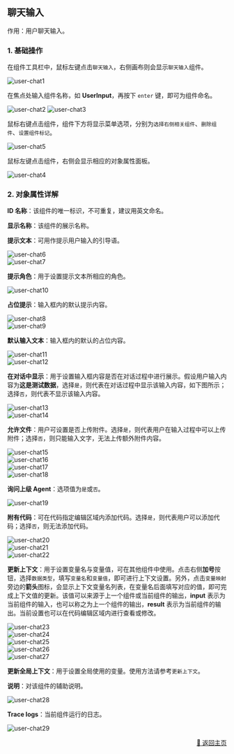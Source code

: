 ## 聊天输入

作用：用户聊天输入。

### 1. 基础操作

在组件工具栏中，鼠标左键点击`聊天输入`，右侧画布则会显示`聊天输入`组件。
<p>
    <img src="../../../assets/user-chat1_component_cn.jpg" alt="user-chat1" />
</p>

在焦点处输入组件名称，如 **UserInput**，再按下 `enter` 键，即可为组件命名。
<p>
    <img src="../../../assets/user-chat2_component_cn.jpg" alt="user-chat2" />
    <img src="../../../assets/user-chat3_component_cn.jpg" alt="user-chat3" />
</p>

鼠标右键点击组件，组件下方将显示菜单选项，分别为`选择右侧相关组件`、`删除组件`、`设置组件标记`。
<p>
    <img src="../../../assets/user-chat5_component_cn.jpg" alt="user-chat5" />
</p>

鼠标左键点击组件，右侧会显示相应的对象属性面板。
<p>
    <img src="../../../assets/user-chat4_component_cn.jpg" alt="user-chat4" />
</p>

### 2. 对象属性详解

**ID 名称**：该组件的唯一标识，不可重复，建议用英文命名。

**显示名称**：该组件的展示名称。

**提示文本**：可用作提示用户输入的引导语。

<div><img src="../../../assets/user-chat6_component_cn.jpg" alt="user-chat6" /></div>
<div><img src="../../../assets/user-chat7_component_cn.jpg" alt="user-chat7" /></div>

**提示角色**：用于设置提示文本所相应的角色。
<div><img src="../../../assets/user-chat10_component_cn.jpg" alt="user-chat10" /></div>

**占位提示**：输入框内的默认提示内容。

<div><img src="../../../assets/user-chat8_component_cn.jpg" alt="user-chat8" /></div>
<div><img src="../../../assets/user-chat9_component_cn.jpg" alt="user-chat9" /></div>

**默认输入文本**：输入框内的默认的占位内容。

<div><img src="../../../assets/user-chat11_component_cn.jpg" alt="user-chat11" /></div>
<div><img src="../../../assets/user-chat12_component_cn.jpg" alt="user-chat12" /></div>

**在对话中显示**：用于设置输入框内容是否在对话过程中进行展示。假设用户输入内容为**这是测试数据**，选择`是`，则代表在对话过程中显示该输入内容，如下图所示；选择`否`，则代表不显示该输入内容。

<div><img src="../../../assets/user-chat13_component_cn.jpg" alt="user-chat13" /></div>
<div><img src="../../../assets/user-chat14_component_cn.jpg" alt="user-chat14" /></div>

**允许文件**：用户可设置是否上传附件。选择`是`，则代表用户在输入过程中可以上传附件；选择`否`，则只能输入文字，无法上传额外附件内容。

<div><img src="../../../assets/user-chat15_component_cn.jpg" alt="user-chat15" /></div>
<div><img src="../../../assets/user-chat16_component_cn.jpg" alt="user-chat16" /></div>
<div><img src="../../../assets/user-chat17_component_cn.jpg" alt="user-chat17" /></div>
<div><img src="../../../assets/user-chat18_component_cn.jpg" alt="user-chat18" /></div>

**询问上级 Agent**：选项值为`是`或`否`。

<div><img src="../../../assets/user-chat19_component_cn.jpg" alt="user-chat19" /></div>

**附有代码**：可在代码指定编辑区域内添加代码。选择`是`，则代表用户可以添加代码；选择`否`，则无法添加代码。

<div><img src="../../../assets/user-chat20_component_cn.jpg" alt="user-chat20" /></div>
<div><img src="../../../assets/user-chat21_component_cn.jpg" alt="user-chat21" /></div>
<div><img src="../../../assets/user-chat22_component_cn.jpg" alt="user-chat22" /></div>

**更新上下文**：用于设置变量名与变量值，可在其他组件中使用。点击右侧**加号**按钮，选择`数据类型`，填写`变量名`和`变量值`，即可进行上下文设置。另外，点击`变量映射`旁边的**箭头**图标，会显示上下文变量名列表，在变量名后面填写对应的值，即可完成上下文值的更新。该值可以来源于上一个组件或当前组件的输出，**input** 表示为当前组件的输入，也可以称之为上一个组件的输出，**result** 表示为当前组件的输出。当前设置也可以在代码编辑区域内进行查看或修改。

<div><img src="../../../assets/user-chat23_component_cn.jpg" alt="user-chat23" /></div>
<div><img src="../../../assets/user-chat24_component_cn.jpg" alt="user-chat24" /></div>
<div><img src="../../../assets/user-chat25_component_cn.jpg" alt="user-chat25" /></div>
<div><img src="../../../assets/user-chat26_component_cn.jpg" alt="user-chat26" /></div>
<div><img src="../../../assets/user-chat27_component_cn.jpg" alt="user-chat27" /></div>

**更新全局上下文**：用于设置全局使用的变量。使用方法请参考`更新上下文`。

**说明**：对该组件的辅助说明。

<div><img src="../../../assets/user-chat28_component_cn.jpg" alt="user-chat28" /></div>

**Trace logs**：当前组件运行的日志。

<div><img src="../../../assets/user-chat29_component_cn.jpg" alt="user-chat29" /></div>


<p align="right" >
  <a href="../../../README-zh_CN.md">
    🔗 返回主页
  </a>
</p>

